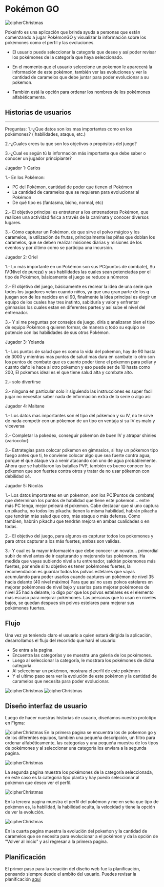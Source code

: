 # Pokémon GO
![cipherChristmas](imagenes/241232_1_5bec8f2e39ae2.jpg)

PokeInfo es una aplicación que brinda ayuda a personas que están comenzando a jugar PokémonGO y visualizar la información sobre los pokémones como el perfil y las evoluciones.

* El usuario puede seleccionar la categoría que desee y así poder revisar los pokémones de la categoría que haya seleccionado.

* En el momento que el usuario seleccione un pokemon le aparecerá la información de este pokémon, también ver las evoluciones y ver la cantidad de caramelos que debe juntar para poder evolucionar a su pokemon.

* También está la opción para ordenar los nombres de los pokémones alfabéticamenta.

## Historias de usuarios 
***

Preguntas: 
1.-¿Que datos son los mas importantes como en los pokémones? ( habilidades, ataque, etc.) 

2.-¿Cuales crees tu que son los objetivos o propósitos del juego?

3.-¿Cual es según tú la información más importante que debe saber o conocer un jugador principiante?

Jugador 1: Carlos 

1.-  En los Pokémon: 

* PC del Pokémon, cantidad de poder que tienen el Pokémon 
* La cantidad de caramelos que se requieren para evolucionar al Pokémon 
* De  qué tipo es (fantasma, bicho, normal, etc)

2.- El objetivo principal es entretener a los entrenadores Pokémon, que realicen una actividad física a través de la caminata y conocer diversos lugares. 

3.- Cómo capturar un Pokémon, de que sirve el polvo mágico y los caramelos, la utilización de frutas, principalmente las piñas que doblan los caramelos, que se deben realizar misiones diarias y misiones de los eventos y por último como se participa una incursión.

Jugador 2: Oriel

1.- Lo más importante en un Pokémon son sus PC(puntos de combate), Su IV(Nivel de pureza) y sus habilidades las cuales sean potenciadas por el tipo de Pokémon, básicamente el juego se reduce a números

2.- El objetivo del juego, básicamente es recrear la idea de una serie que todos los jugadores veían cuando niños, ya que una gran parte de los q juegan son de los nacidos en el 90, finalmente la idea principal es elegir un equipo de los cuales hay tres instinto, sabiduría y valor y enfrentar gimnasios los cuales estan en diferentes partes y así sube el nivel del entrenador.

3.- Y si me preguntas por consejos de juego, diría q analizaran bien el tipo de equipo Pokémon q quieren formar, de manera q todo su equipo se potencie con las habilidades de sus otros Pokémon.

Jugador 3: Yolanda

1.- Los puntos de salud que es como la vida del pokemon, hay de 90 hasta de 3000 y mientras mas puntos de salud mas dura en cambate lo otro son los puntos de combate que es cuanto poder tiene el pokemon para peliar y cuanto daño le hace al otro pokemon y eso puede ser de 10 hasta como 200, El pokemos ideal es el que tiene salud alta y combate alto.

2.- solo divertirse

3.- ninguna en particular solo ir siguiendo las instrucciones es super facil jugar no necesitar saber nada de información extra de la serie o algo asi

Jugador 4: Maitane

1.- Los datos mas importantes son el tipo del pókemon y su IV, no te sirve de nada competir con un pókemon de un tipo en ventaja si su IV es malo y viceversa

2.- Completar la pokedex, conseguir pókemon de buen IV y atrapar shinies (variocolor)

3.- Estrategias para colocar pókemon en gimnasios, si hay un pókemon tipo fuego antes que ti, te conviene colocar algo que sea fuerte contra agua, porque el que ataque va a venir atacando con uno de agua probablemente. Ahora que se habilitaron las batallas PVP, también es bueno conocer los pókemon que son fuertes contra otros y tratar de no usar pókemon con debilidad x4.

Jugador 5: Nicolás

1.- Los datos importantes en un pokemon, son los PC(Puntos de combate) que determinan los puntos de habilidad que tiene este pokemon... entre más PC tenga, mejor peleará el pokemon.
Cabe destacar que si uno captura un pikachu, no todos los pikachu tienen la misma habilidad, habrán pikachu que tendrán más salud que otro, más ataque o más defensa.
Cómo tambien, habrán pikachu que tendrán mejora en ambas cualidades o en todas.

2.- El objetivo del juego, para algunos es capturar todos los pokemones y para otros capturar a los más fuertes, ambas son validas.

3.- Y cual es la mayor información que debe conocer un novato... primordial subir de nivel antes de ir capturando y mejorando tus pokémones.
Ha medida que vayas subiendo nivel a tu entrenador, saldrán pokemones más fuertes, por ende si tu objetivo es tener pokémones fuertes, la recomendacion es guardar todos los polvos estelares que vayas acumulando para poder usarlos cuando captures un pokémon de nivel 35 hacia delante (40 nivel máximo)
Para que así no uses polvos estelares en mejorar pokémones de nivel bajo y usarlos para mejorar pokémones de nivel 35 hacia delante, lo digo por que los polvos estelares es el elemento más escaso para mejorar pokémones. Las personas que lo usan en niveles bajos, se quedan despues sin polvos estelares para mejorar sus pokémones fuertes.

## Flujo

Una vez ya teniendo claro el usuario a quien estará dirigida la aplicación, desarrollamos el flujo del recorrido que hará el usuario:

* Se entra a la pagina.
* Encuentra las categorías y se muestra una galeria de los pokémones.
* Luego al seleccionar la categoría, le mostrara los pokémones de dicha categoría.
* Al seleccionar un pokémon, mostrara el perfil de este pokémon
* Y el ultimo paso sera ver la evolución de este pokémon y la cantidad de caramelos que necesita para poder evolucionar.

![cipherChristmas](imagenes/20190110_083339.jpg)
![cipherChristmas](imagenes/20190103_210443.jpg)

## Diseño interfaz de usuario

Luego de hacer nuestras historias de usuario, diseñamos nuestro prototipo en Figma:

![cipherChristmas](imagenes/cap1.png)
En la primera pagina se encuentra los de pokemon go y de los diferentes equipos, también una pequeña descripción, un filtro para ordenar alfabéticamente, las categorías y una pequeña muestra de los tipos de pokémones y al seleccionar una categoría los enviara a la segunda pagina.

![cipherChristmas](imagenes/cap2.png)

La segunda pagina muestra los pokémones de la categoría seleccionada, en este caso es la categoría tipo planta y hay puedo seleccionar al pokémon que deseo ver el perfil.

![cipherChristmas](imagenes/cap3.png)

En la tercera pagina muestra el perfil del pokémon y me en seña que tipo de pokémon es, la habilidad, la habilidad oculta, la velocidad y tiene la opción de ver la evolución.

![cipherChristmas](imagenes/cap4.png)

En la cuarta pagina muestra la evolución del pokeḿon y la cantidad de caramelos que se necesita para evolucionar a el pokémon y da la opción de "Volver al inicio" y así regresar a la primera pagina.

## Planificación 

El primer paso para la creación del diseño web fue la planificación, pensando siempre desde el ambito del usuario. 
Puedes revisar la planificación [aquí](https://trello.com/b/NdIkcVB3/pokemon-go)











